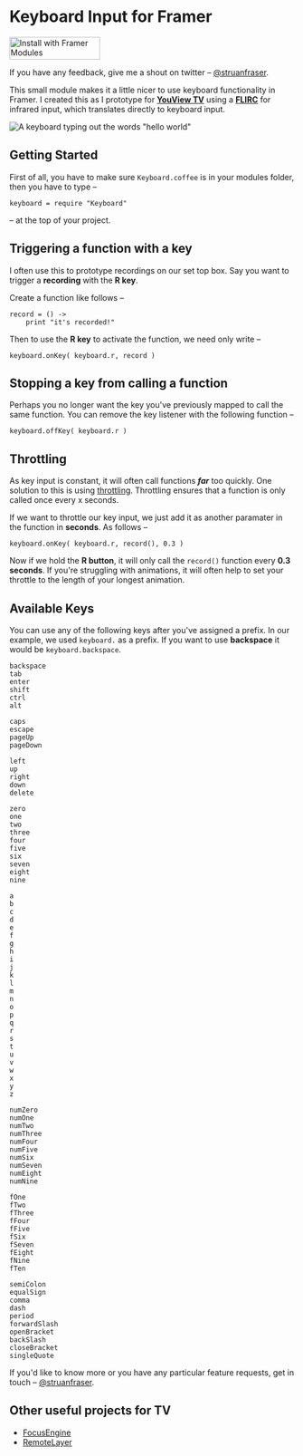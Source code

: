 # Keyboard Input for Framer

<a href='https://open.framermodules.com/Keyboard-Input-for-Framer'>
    <img alt='Install with Framer Modules'
    src='https://www.framermodules.com/assets/badge@2x.png' width='160' height='40' />
</a>

If you have any feedback, give me a shout on twitter – [@struanfraser](http://www.twitter.com/struanfraser).

This small module makes it a little nicer to use keyboard functionality in Framer. I created this as I prototype for **[YouView TV](https://www.youview.com/)** using a **[FLIRC](https://www.flirc.tv/)** for infrared input, which translates directly to keyboard input.

![A keyboard typing out the words "hello world"](images/keyboard.gif)

## Getting Started

First of all, you have to make sure `Keyboard.coffee` is in your modules folder, then you have to type –

```
keyboard = require "Keyboard"
```

– at the top of your project.

## Triggering a function with a key

I often use this to prototype recordings on our set top box. Say you want to trigger a **recording** with the **R key**.

Create a function like follows –

```
record = () ->
    print "it's recorded!"
```

Then to use the **R key** to activate the function, we need only write –

```
keyboard.onKey( keyboard.r, record )
```

## Stopping a key from calling a function

Perhaps you no longer want the key you've previously mapped to call the same function. You can remove the key listener with the following function –

```
keyboard.offKey( keyboard.r )
```

## Throttling

As key input is constant, it will often call functions **_far_** too quickly. One solution to this is using [throttling](https://framer.com/docs/#utils.throttle). Throttling ensures that a function is only called once every x seconds.

If we want to throttle our key input, we just add it as another paramater in the function in **seconds**. As follows –

```
keyboard.onKey( keyboard.r, record(), 0.3 )
```

Now if we hold the **R button**, it will only call the `record()` function every **0.3 seconds**. If you're struggling with animations, it will often help to set your throttle to the length of your longest animation.

## Available Keys

You can use any of the following keys after you've assigned a prefix. In our example, we used `keyboard.` as a prefix. If you want to use **backspace** it would be `keyboard.backspace`.

```
backspace
tab
enter
shift
ctrl
alt

caps
escape
pageUp
pageDown

left
up
right
down
delete

zero
one
two
three
four
five
six
seven
eight
nine

a
b
c
d
e
f
g
h
i
j
k
l
m
n
o
p
q
r
s
t
u
v
w
x
y
z

numZero
numOne
numTwo
numThree
numFour
numFive
numSix
numSeven
numEight
numNine

fOne
fTwo
fThree
fFour
fFive
fSix
fSeven
fEight
fNine
fTen

semiColon
equalSign
comma
dash
period
forwardSlash
openBracket
backSlash
closeBracket
singleQuote
```

If you'd like to know more or you have any particular feature requests, get in touch – [@struanfraser](http://twitter.com/struanfraser).

## Other useful projects for TV

*   [FocusEngine](https://github.com/bpxl-labs/FocusEngine)
*   [RemoteLayer](https://github.com/bpxl-labs/RemoteLayer)
